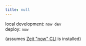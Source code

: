 ```yaml
---
title: null
---
```


local development: `now dev`  
deploy: `now`

(assumes [Zeit "now" CLI](https://zeit.co/download) is installed)
